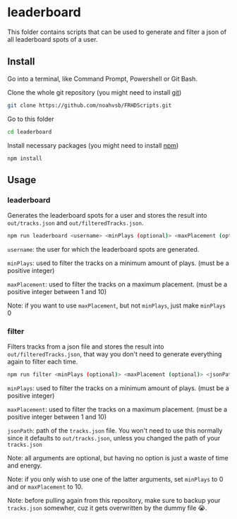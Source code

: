 # leaderboard

This folder contains scripts that can be used to generate and filter a json of all leaderboard spots of a user.

## Install

Go into a terminal, like Command Prompt, Powershell or Git Bash.

Clone the whole git repository (you might need to install [git](https://git-scm.com/downloads))

```sh
git clone https://github.com/noahvsb/FRHDScripts.git
```

Go to this folder

```sh
cd leaderboard
```

Install necessary packages (you might need to install [npm](https://nodejs.org/en/download/))

```
npm install
```

## Usage

### leaderboard

Generates the leaderboard spots for a user and stores the result into `out/tracks.json` and `out/filteredTracks.json`.

```sh
npm run leaderboard <username> <minPlays (optional)> <maxPlacement (optional)>
```

`username`: the user for which the leaderboard spots are generated.

`minPlays`: used to filter the tracks on a minimum amount of plays. (must be a positive integer)

`maxPlacement`: used to filter the tracks on a maximum placement. (must be a positive integer between 1 and 10)

Note: if you want to use `maxPlacement`, but not `minPlays`, just make `minPlays` 0

### filter

Filters tracks from a json file and stores the result into `out/filteredTracks.json`, that way you don't need to generate everything again to filter each time.

```sh
npm run filter <minPlays (optional)> <maxPlacement (optional)> <jsonPath (optional)>
```

`minPlays`: used to filter the tracks on a minimum amount of plays. (must be a positive integer)

`maxPlacement`: used to filter the tracks on a maximum placement. (must be a positive integer between 1 and 10)

`jsonPath`: path of the `tracks.json` file. You won't need to use this normally since it defaults to `out/tracks.json`, unless you changed the path of your `tracks.json`

Note: all arguments are optional, but having no option is just a waste of time and energy.

Note: if you only wish to use one of the latter arguments, set `minPlays` to 0 and or `maxPlacement` to 10.

Note: before pulling again from this repository, make sure to backup your `tracks.json` somewher, cuz it gets overwritten by the dummy file 😭.






